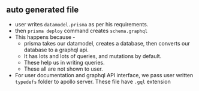 ## auto generated file

- user writes `datamodel.prisma` as per his requirements.
- then `prisma deploy` command creates `schema.graphql`
- This happens because -
  - prisma takes our datamodel, creates a database, then converts our database to a graphql api. 
  - It has lots and lots of queries, and mutations by default. 
  - These help us in writing queries. 
  - These all are not shown to user.
- For user documentation and graphql API interface, we pass user written `typedefs` folder to apollo server. These file have `.gql` extension